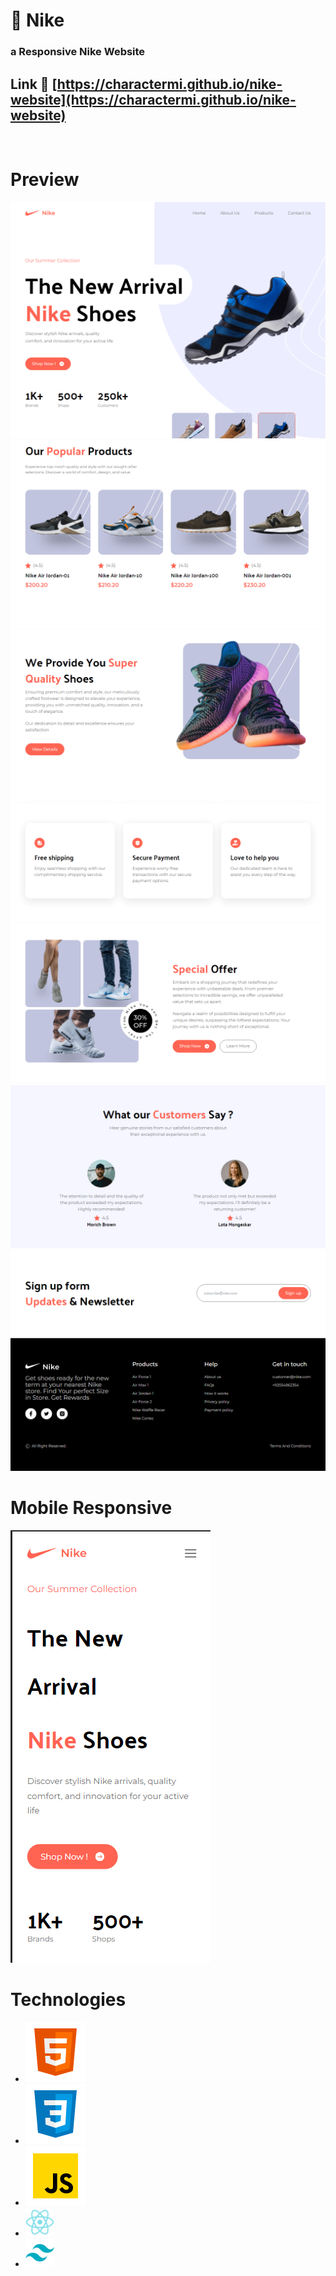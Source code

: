 # 👟 Nike

### a Responsive Nike Website

## Link 🔗 [https://charactermi.github.io/nike-website](https://charactermi.github.io/nike-website)

<br />

# Preview

<img src="./preview_images/nike_first.png" alt="first" />
<img src="./preview_images/nike_second.png" alt="second" />
<img src="./preview_images/nike_third.png" alt="third" />
<img src="./preview_images/nike_fourth.png" alt="fourth" />
<img src="./preview_images/nike_fifth.png" alt="fifth" />
<img src="./preview_images/nike_sixth.png" alt="sixth" />
<img src="./preview_images/nike_seventh.png" alt="seventh" />

<br />

# Mobile Responsive

<img src="./preview_images/nike_responsive.png" alt="responsive" />

# Technologies

<ul>
    <li>
        <img src="https://github.com/characterMi/characterMi/raw/main/images/technologies/icons8-html.svg" alt="HTML" />
    </li>
    <li>
        <img src="https://github.com/characterMi/characterMi/raw/main/images/technologies/icons8-css.svg" alt="Css" />
    </li>
    <li>
        <img src="https://github.com/characterMi/characterMi/raw/main/images/technologies/icons8-js.svg" alt="Js" />
    </li>
    <li>
        <img src="https://github.com/characterMi/characterMi/raw/main/images/technologies/icons8-react-native.svg" width="46" height="46" alt="React" />
    </li>
    <li>
        <img src="https://github.com/characterMi/characterMi/raw/main/images/technologies/tailwind.svg" width="46" height="46" alt="Tailwind Css" />
    </li>
</ul>

